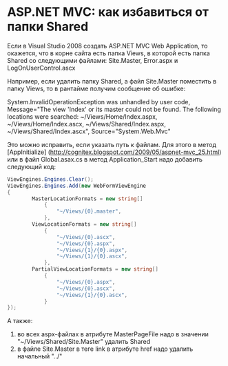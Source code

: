 # ASP.NET MVC: как избавиться от папки Shared
Если в Visual Studio 2008 создать ASP.NET MVC Web Application, то окажется, что в корне сайта есть папка Views, в которой есть папка Shared со следующими файлами: Site.Master, Error.aspx и LogOnUserControl.ascx 

Например, если удалить папку Shared, а файл Site.Master поместить в папку Views, то в рантайме получим сообщение об ошибке: 

System.InvalidOperationException was unhandled by user code, Message="The view 'Index' or its master could not be found. The following locations were searched: ~/Views/Home/Index.aspx, ~/Views/Home/Index.ascx, ~/Views/Shared/Index.aspx, ~/Views/Shared/Index.ascx", Source="System.Web.Mvc" 

Это можно исправить, если указать путь к файлам. Для этого в метод [AppInitialize] (http://cognitex.blogspot.com/2009/05/aspnet-mvc_25.html) или в файл Global.asax.cs в метод Application_Start надо добавить следующий код:

```c#
ViewEngines.Engines.Clear();
ViewEngines.Engines.Add(new WebFormViewEngine
{
    	MasterLocationFormats = new string[]
        	{
            	"~/Views/{0}.master",
        	},
    	ViewLocationFormats = new string[]
        	{
            	"~/Views/{0}.ascx",
            	"~/Views/{0}.aspx",
            	"~/Views/{1}/{0}.aspx",
            	"~/Views/{1}/{0}.ascx",
        	},
    	PartialViewLocationFormats = new string[]
        	{
            	"~/Views/{0}.aspx",
            	"~/Views/{0}.ascx",
            	"~/Views/{1}/{0}.ascx",
        	}
});
```
А также: 
<ol>
  <li>во всех aspx-файлах в атрибуте MasterPageFile надо в значении "~/Views/Shared/Site.Master" удалить Shared</li>
  <li>в файле Site.Master в теге link в атрибуте href надо удалить начальный "../"</li>
</ol>
